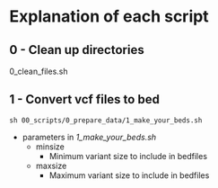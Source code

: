 # Explanation of each script

## 0 - Clean up directories

0_clean_files.sh

## 1 - Convert vcf files to bed

`sh 00_scripts/0_prepare_data/1_make_your_beds.sh`

* parameters in *1_make_your_beds.sh*
	* minsize
		* Minimum variant size to include in bedfiles
	* maxsize
		* Maximum variant size to include in bedfiles
